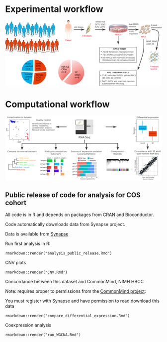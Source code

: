 
# Experimental workflow
<img src="image/Study_design_v2.png" width="600">

# Computational workflow
<img src="image/Computational_workflow.png" width="600">

## Public release of code for analysis for COS cohort 

All code is in R and depends on packages from CRAN and Bioconductor.


Code automatically downloads data from Synapse project.

Data is available from [Synapse](https://www.synapse.org/hiPSC_COS)

Run first analysis in R: 
```
rmarkdown::render("analysis_public_release.Rmd")
```

CNV plots
```
rmarkdown::render("CNV.Rmd")
```


Concordance between this dataset and CommonMind, NIMH HBCC

Note: requires proper to permissions from the [CommonMind project](https://www.synapse.org/#!Synapse:syn2759792): 

You must register with Synapse and have permission to read download this data
```
rmarkdown::render("compare_differential_expression.Rmd")
```

Coexpression analysis
```
rmarkdown::render("run_WGCNA.Rmd")
```
